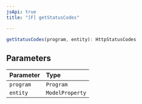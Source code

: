 ```yaml
---
jsApi: true
title: "[F] getStatusCodes"

---
```

```ts
getStatusCodes(program, entity): HttpStatusCodes
```

## Parameters

| Parameter | Type |
| :------ | :------ |
| `program` | `Program` |
| `entity` | `ModelProperty` |
